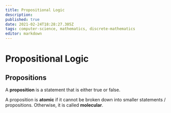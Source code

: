 ```yaml
---
title: Propositional Logic
description: 
published: true
date: 2021-02-24T18:28:27.305Z
tags: computer-science, mathematics, discrete-mathematics
editor: markdown
---
```


# Propositional Logic

## Propositions
A **proposition** is a statement that is either true or false. 

A proposition is **atomic** if it cannot be broken down into smaller statements / propositions. Otherwise, it is called **molecular**. 